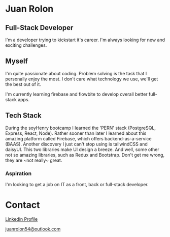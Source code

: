 # Juan Rolon
## Full-Stack Developer

I'm a developer trying to kickstart it's career. I'm always looking for new and exciting challenges.
## Myself
I'm quite passionate about coding. Problem solving is the task that I personally enjoy the most.
I don't care what technology we use, we'll get the best out of it.

I'm currently learning firebase and flowbite to develop overall better full-stack apps.

## Tech Stack
During the soyHenry bootcamp I learned the 'PERN' stack (PostgreSQL, Express, React, Node).
Rather sooner than later I learned about this amazing platform called Firebase, which offers backend-as-a-service (BAAS).
Another discovery I just can't stop using is tailwindCSS and daisyUI. This two libraries make UI design a breeze.
And well, some other not so amazing libraries, such as Redux and Bootstrap. Don't get me wrong, they are ~not really~ great.

### Aspiration
I'm looking to get a job on IT as a front, back or full-stack developer.

# Contact
[Linkedin Profile](https://www.linkedin.com/in/juan-rol%C3%B3n-4b58bb23a/)

juanrolon54@outlook.com
